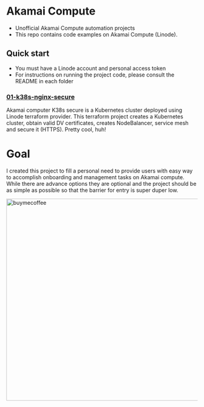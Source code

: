 # Akamai Compute

- Unofficial Akamai Compute automation projects
- This repo contains code examples on Akamai Compute (Linode).

## Quick start

- You must have a Linode account and personal access token
- For instructions on running the project code, please consult the README in each folder

### [01-k38s-nginx-secure](https://github.com/akamai-devops-APJ/akamai_compute/tree/main/01-k38s-nginx-secure#-akamai-compute-k38s-secure)

Akamai computer K38s secure is a Kubernetes cluster deployed using Linode terraform provider. This terraform project creates a Kubernetes cluster, obtain valid DV certificates, creates NodeBalancer, service mesh and secure it (HTTPS). Pretty cool, huh!

# Goal

I created this project to fill a personal need to provide users with easy way to accomplish onboarding and management tasks on Akamai compute. While there are advance options they are optional and the project should be as simple as possible so that the barrier for entry is super duper low.

<img width="532" alt="buymecoffee" src="https://github.com/akamai-devops-APJ/akamai_compute/assets/73431376/6ac048f3-e416-4feb-9a50-70a266d64fca">
